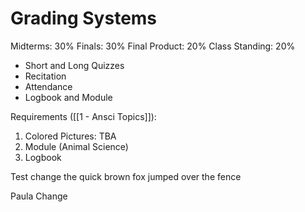 # Grading Systems

Midterms: 30%
Finals: 30%
Final Product: 20%
Class Standing: 20%
* Short and Long Quizzes
* Recitation
* Attendance
* Logbook and Module

Requirements ([[1 - Ansci Topics]]): 
1. Colored Pictures: TBA
2. Module (Animal Science)
3. Logbook


Test change
the quick brown fox jumped over the fence

Paula Change

